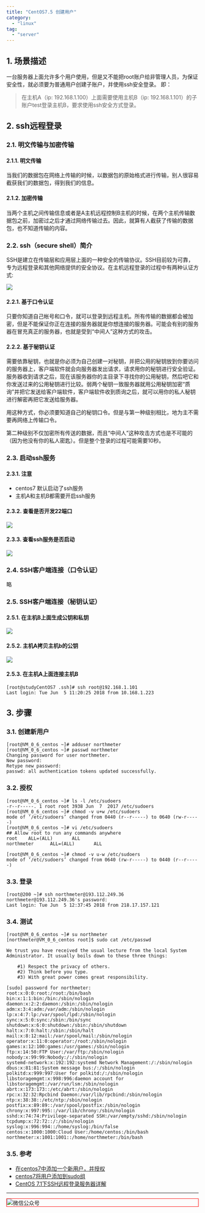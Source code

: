 ```yaml
---
title: "CentOS7.5 创建用户"
category:
  - "linux"
tag:
  - "server"
---
```



## 1. 场景描述

一台服务器上面允许多个用户使用，但是又不能把root账户给非管理人员，为保证安全性，就必须要为普通用户创建子账户，并使用ssh安全登录。
即：

  > 在主机A（ip: 192.168.1.100）上面需要使用主机B（ip: 192.168.1.101）的子账户test登录主机B，要求使用ssh安全方式登录。

## 2. ssh远程登录

### 2.1. 明文传输与加密传输

#### 2.1.1. 明文传输

当我们的数据包在网络上传输的时候，以数据包的原始格式进行传输，别人很容易截获我们的数据包，得到我们的信息。

#### 2.1.2. 加密传输

当两个主机之间传输信息或者是A主机远程控制B主机的时候，在两个主机传输数据包之前，加密过之后才通过网络传输过去。因此，就算有人截获了传输的数据包，也不知道传输的内容。

### 2.2. ssh（secure shell）简介

SSH是建立在传输层和应用层上面的一种安全的传输协议。SSH目前较为可靠，专为远程登录和其他网络提供的安全协议。在主机远程登录的过程中有两种认证方式:

![](./images/2023-10-24-18-18-32.png)

#### 2.2.1. 基于口令认证

只要你知道自己帐号和口令，就可以登录到远程主机。所有传输的数据都会被加密，但是不能保证你正在连接的服务器就是你想连接的服务器。可能会有别的服务器在冒充真正的服务器，也就是受到“中间人”这种方式的攻击。

#### 2.2.2. 基于秘钥认证

需要依靠秘钥，也就是你必须为自己创建一对秘钥，并把公用的秘钥放到你要访问的服务器上，客户端软件就会向服务器发出请求，请求用你的秘钥进行安全验证。服务器收到请求之后，现在该服务器你的主目录下寻找你的公用秘钥，然后吧它和你发送过来的公用秘钥进行比较。弱两个秘钥一致服务器就用公用秘钥加密“质询”并把它发送给客户端软件，客户端软件收到质询之后，就可以用你的私人秘钥进行解密再把它发送给服务器。

用这种方式，你必须要知道自己的秘钥口令。但是与第一种级别相比，地为主不需要再网络上传输口令。

第二种级别不仅加密所有传送的数据，而且“中间人”这种攻击方式也是不可能的（因为他没有你的私人密匙）。但是整个登录的过程可能需要10秒。

### 2.3. 启动ssh服务

#### 2.3.1. 注意

- centos7 默认启动了ssh服务
- 主机A和主机B都需要开启ssh服务

#### 2.3.2. 查看是否开发22端口

![](./images/2023-10-24-18-18-34.png)

#### 2.3.3. 查看ssh服务是否启动

![](./images/2023-10-24-18-18-35.png)

### 2.4. SSH客户端连接（口令认证）

略

### 2.5. SSH客户端连接（秘钥认证）

#### 2.5.1. 在主机B上面生成公钥和私钥

![](./images/2023-10-24-18-18-36.png)

#### 2.5.2. 主机A拷贝主机b的公钥

![](./images/2023-10-24-18-18-37.png)


#### 2.5.3. 在主机A上面连接主机B

```shell
[root@studyCentOS7 .ssh]# ssh root@192.168.1.101
Last login: Tue Jun  5 11:20:25 2018 from 10.168.1.223
```

## 3. 步骤

### 3.1. 创建新用户

```shell
[root@VM_0_6_centos ~]# adduser northmeter
[root@VM_0_6_centos ~]# passwd northmeter
Changing password for user northmeter.
New password:
Retype new password:
passwd: all authentication tokens updated successfully.
```

### 3.2. 授权

```shell
[root@VM_0_6_centos ~]# ls -l /etc/sudoers
-r--r-----. 1 root root 3938 Jun  7  2017 /etc/sudoers
[root@VM_0_6_centos ~]# chmod -v u+w /etc/sudoers
mode of ‘/etc/sudoers’ changed from 0440 (r--r-----) to 0640 (rw-r-----)
[root@VM_0_6_centos ~]# vi /etc/sudoers
## Allow root to run any commands anywhere
root    ALL=(ALL)       ALL
northmeter      ALL=(ALL)       ALL

[root@VM_0_6_centos ~]# chmod -v u-w /etc/sudoers
mode of ‘/etc/sudoers’ changed from 0640 (rw-r-----) to 0440 (r--r-----)
```

### 3.3. 登录

```shell
[root@200 ~]# ssh northmeter@193.112.249.36
northmeter@193.112.249.36's password:
Last login: Tue Jun  5 12:37:45 2018 from 218.17.157.121
```

### 3.4. 测试

```shell
[root@VM_0_6_centos ~]# su northmeter
[northmeter@VM_0_6_centos root]$ sudo cat /etc/passwd

We trust you have received the usual lecture from the local System
Administrator. It usually boils down to these three things:

    #1) Respect the privacy of others.
    #2) Think before you type.
    #3) With great power comes great responsibility.

[sudo] password for northmeter:
root:x:0:0:root:/root:/bin/bash
bin:x:1:1:bin:/bin:/sbin/nologin
daemon:x:2:2:daemon:/sbin:/sbin/nologin
adm:x:3:4:adm:/var/adm:/sbin/nologin
lp:x:4:7:lp:/var/spool/lpd:/sbin/nologin
sync:x:5:0:sync:/sbin:/bin/sync
shutdown:x:6:0:shutdown:/sbin:/sbin/shutdown
halt:x:7:0:halt:/sbin:/sbin/halt
mail:x:8:12:mail:/var/spool/mail:/sbin/nologin
operator:x:11:0:operator:/root:/sbin/nologin
games:x:12:100:games:/usr/games:/sbin/nologin
ftp:x:14:50:FTP User:/var/ftp:/sbin/nologin
nobody:x:99:99:Nobody:/:/sbin/nologin
systemd-network:x:192:192:systemd Network Management:/:/sbin/nologin
dbus:x:81:81:System message bus:/:/sbin/nologin
polkitd:x:999:997:User for polkitd:/:/sbin/nologin
libstoragemgmt:x:998:996:daemon account for libstoragemgmt:/var/run/lsm:/sbin/nologin
abrt:x:173:173::/etc/abrt:/sbin/nologin
rpc:x:32:32:Rpcbind Daemon:/var/lib/rpcbind:/sbin/nologin
ntp:x:38:38::/etc/ntp:/sbin/nologin
postfix:x:89:89::/var/spool/postfix:/sbin/nologin
chrony:x:997:995::/var/lib/chrony:/sbin/nologin
sshd:x:74:74:Privilege-separated SSH:/var/empty/sshd:/sbin/nologin
tcpdump:x:72:72::/:/sbin/nologin
syslog:x:996:994::/home/syslog:/bin/false
centos:x:1000:1000:Cloud User:/home/centos:/bin/bash
northmeter:x:1001:1001::/home/northmeter:/bin/bash
```

### 3.5. 参考

* [在centos7中添加一个新用户，并授权](https://blog.csdn.net/wangqiuwei07/article/details/75007764)
* [centos7将用户添加到sudo组](https://cloud.tencent.com/info/b6fdf5ea9b40503a31a7f43c8e25e1bf.html)
* [CentOS 7.1下SSH远程登录服务器详解](https://www.linuxidc.com/Linux/2016-03/129204.htm)
---

<img style="border:1px red solid; display:block; margin:0 auto;" :src="$withBase('/qrcode.jpg')" alt="微信公众号" />

